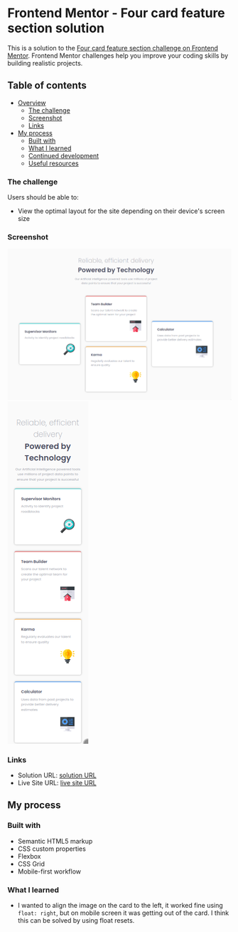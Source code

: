 # Frontend Mentor - Four card feature section solution

This is a solution to the [Four card feature section challenge on Frontend Mentor](https://www.frontendmentor.io/challenges/four-card-feature-section-weK1eFYK). Frontend Mentor challenges help you improve your coding skills by building realistic projects. 

## Table of contents

- [Overview](#overview)
  - [The challenge](#the-challenge)
  - [Screenshot](#screenshot)
  - [Links](#links)
- [My process](#my-process)
  - [Built with](#built-with)
  - [What I learned](#what-i-learned)
  - [Continued development](#continued-development)
  - [Useful resources](#useful-resources)

### The challenge

Users should be able to:

- View the optimal layout for the site depending on their device's screen size

### Screenshot

![Desktop](./design/screenshots/desktop.png)
![Mobile](./design/screenshots/mobile.png)

### Links

- Solution URL: [solution URL](https://www.frontendmentor.io/solutions/fourcardfeaturesection-hiGmkZr5Y)
- Live Site URL: [live site URL](http://four-card-feature-section-mokobo.vercel.app/)

## My process

### Built with

- Semantic HTML5 markup
- CSS custom properties
- Flexbox
- CSS Grid
- Mobile-first workflow


### What I learned

 - I wanted to align the image on the card to the left, it worked fine using `float: right`, but on mobile screen
   it was getting out of the card. I think this can be solved by using float resets.

